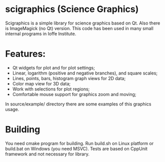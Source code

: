 
scigraphics (Science Graphics)
=====================
Scigraphics is a simple library for science graphics based on Qt. Also there is ImageMagick (no Qt) version. This code has been used in many small internal programs in Ioffe Institute. 

Features:
=====================
* Qt widgets for plot and for plot settings;
* Linear, logarithm (positive and negative branches), and square scales;
* Lines, points, bars, histogram graph views for 2D data;
* Color map view for 3D data;
* Work with selections for plot regions;
* Comfortable mouse support for graphics zoom and moving;

In source/example/ directory there are some examples of this graphics usage.

Building
=====================
You need cmake program for building. Run build.sh on Linux platform or build.bat on Windows (you need MSVC). Tests are based on CppUnit framework and not necessary for library.



